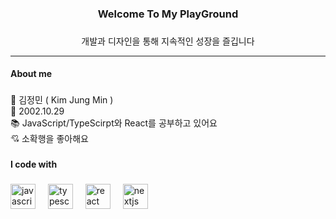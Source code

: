 <h3 align="center">Welcome To My PlayGround</h3>

###

<p align="center">개발과 디자인을 통해 지속적인 성장을 즐깁니다</p>

<hr>
<h4 align="left">About me</h4>

###

<p align="left">👧 김정민 ( Kim Jung Min ) <br>🎂 2002.10.29<br>📚 JavaScript/TypeScirpt와 React를 공부하고 있어요<br>💘 소확행을 좋아해요</p>

###

<h4 align="left">I code with</h4>

###

<div align="left">
  <img src="https://cdn.jsdelivr.net/gh/devicons/devicon/icons/javascript/javascript-original.svg" height="40" alt="javascript logo"  />
  <img width="12" />
  <img src="https://cdn.jsdelivr.net/gh/devicons/devicon/icons/typescript/typescript-original.svg" height="40" alt="typescript logo"  />
  <img width="12" />
  <img src="https://cdn.jsdelivr.net/gh/devicons/devicon/icons/react/react-original.svg" height="40" alt="react logo"  />
  <img width="12" />
  <img src="https://cdn.jsdelivr.net/gh/devicons/devicon/icons/nextjs/nextjs-original.svg" height="40" alt="nextjs logo"  />
</div>

###
